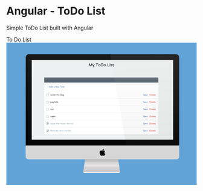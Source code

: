 # Angular - ToDo List

Simple ToDo List built with Angular

To Do List
![Screens](img/screen.png "Screen View")
